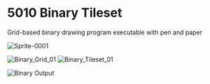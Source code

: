 # 5010 Binary Tileset
Grid-based binary drawing program executable with pen and paper



![Sprite-0001](https://github.com/user-attachments/assets/5bb1ff03-5e05-4578-8479-55867fc93118)

![Binary_Grid_01](https://github.com/user-attachments/assets/450612da-841f-431e-82e7-59803420f7f8)
![Binary_Tileset_01](https://github.com/user-attachments/assets/27952033-532f-4ddc-b8c4-7a1636663c94)


![Binary Output](https://github.com/user-attachments/assets/0e8a010a-419a-4a38-b07f-bba7f5f1f0ab)


